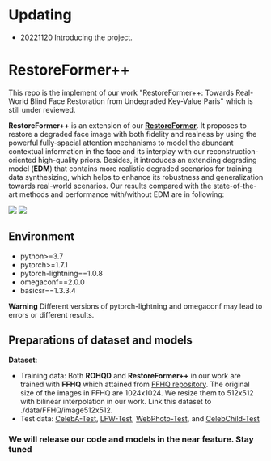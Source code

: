 # Updating

- 20221120 Introducing the project.

# RestoreFormer++

This repo is the implement of our work "RestoreFormer++: Towards Real-World Blind Face Restoration from Undegraded Key-Value Paris" which is still under reviewed.

**RestoreFormer++** is an extension of our [**RestoreFormer**](https://openaccess.thecvf.com/content/CVPR2022/papers/Wang_RestoreFormer_High-Quality_Blind_Face_Restoration_From_Undegraded_Key-Value_Pairs_CVPR_2022_paper.pdf). It proposes to restore a degraded face image with both fidelity and realness by using the powerful fully-spacial attention mechanisms to model the abundant contextual information in the face and its interplay with our reconstruction-oriented high-quality priors. Besides, it introduces an extending degrading model (**EDM**) that contains more realistic degraded scenarios for training data synthesizing, which helps to enhance its robustness and generalization towards real-world scenarios. Our results compared with the state-of-the-art methods and performance with/without EDM are in following:

![](imags/fig1.png)
![](imags/fig2.png)

## Environment

- python>=3.7
- pytorch>=1.7.1
- pytorch-lightning==1.0.8
- omegaconf==2.0.0
- basicsr==1.3.3.4

**Warning** Different versions of pytorch-lightning and omegaconf may lead to errors or different results.

## Preparations of dataset and models

**Dataset**: 
- Training data: Both **ROHQD** and **RestoreFormer++** in our work are trained with **FFHQ** which attained from [FFHQ repository](https://github.com/NVlabs/ffhq-dataset). The original size of the images in FFHQ are 1024x1024. We resize them to 512x512 with bilinear interpolation in our work. Link this dataset to ./data/FFHQ/image512x512.
- <a id="testset">Test data</a>: [CelebA-Test](https://pan.baidu.com/s/1iUvBBFMkjgPcWrhZlZY2og?pwd=test), [LFW-Test](http://vis-www.cs.umass.edu/lfw/#views), [WebPhoto-Test](https://xinntao.github.io/projects/gfpgan), and [CelebChild-Test](https://xinntao.github.io/projects/gfpgan)

###  We will release our code and models in the near feature. Stay tuned
